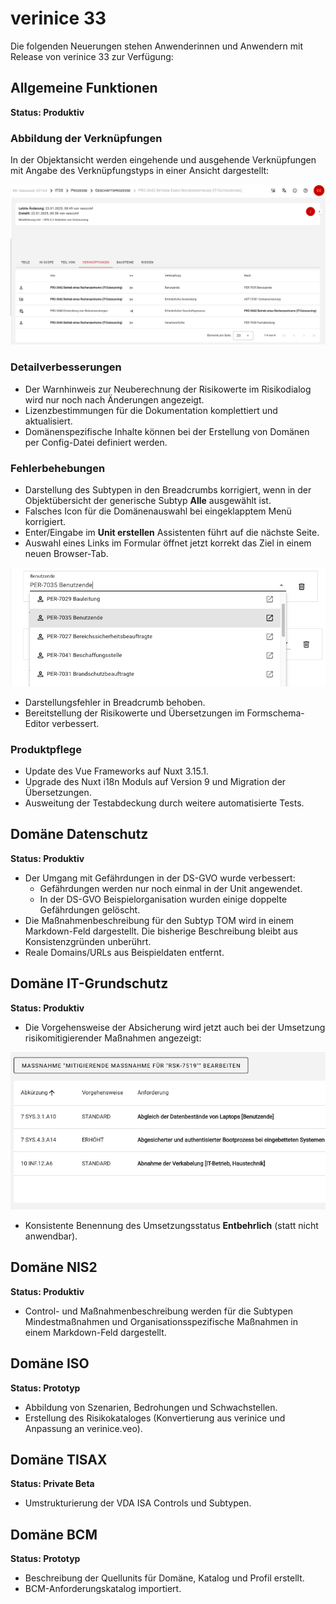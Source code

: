 <!-- © 2025 The Project Contributors - see AUTHORS.txt -->
# verinice 33

Die folgenden Neuerungen stehen Anwenderinnen und Anwendern mit Release von verinice 33 zur Verfügung:

## Allgemeine Funktionen

**Status: Produktiv**

### Abbildung der Verknüpfungen

In der Objektansicht werden eingehende und ausgehende Verknüpfungen mit Angabe des Verknüpfungstyps in einer Ansicht dargestellt:

![Verknüpfungen](/assets/release-notes/verinice-33_Links.de.png)

### Detailverbesserungen

- Der Warnhinweis zur Neuberechnung der Risikowerte im Risikodialog wird nur noch nach Änderungen angezeigt.
- Lizenzbestimmungen für die Dokumentation komplettiert und aktualisiert.
- Domänenspezifische Inhalte können bei der Erstellung von Domänen per Config-Datei definiert werden.

### Fehlerbehebungen

- Darstellung des Subtypen in den Breadcrumbs korrigiert, wenn in der Objektübersicht der generische Subtyp **Alle** ausgewählt ist.
- Falsches Icon für die Domänenauswahl bei eingeklapptem Menü korrigiert.
- Enter/Eingabe im **Unit erstellen** Assistenten führt auf die nächste Seite.
- Auswahl eines Links im Formular öffnet jetzt korrekt das Ziel in einem neuen Browser-Tab.

![Custom Link öffnen](/assets/release-notes/verinice-33_Custom_Link.png)

- Darstellungsfehler in Breadcrumb behoben.
- Bereitstellung der Risikowerte und Übersetzungen im Formschema-Editor verbessert.

### Produktpflege

- Update des Vue Frameworks auf Nuxt 3.15.1.
- Upgrade des Nuxt i18n Moduls auf Version 9 und Migration der Übersetzungen.
- Ausweitung der Testabdeckung durch weitere automatisierte Tests.

## Domäne Datenschutz

**Status: Produktiv**

- Der Umgang mit Gefährdungen in der DS-GVO wurde verbessert:
    - Gefährdungen werden nur noch einmal in der Unit angewendet.
    - In der DS-GVO Beispielorganisation wurden einige doppelte Gefährdungen gelöscht.
- Die Maßnahmenbeschreibung für den Subtyp TOM wird in einem Markdown-Feld dargestellt. Die bisherige Beschreibung bleibt aus Konsistenzgründen unberührt.
- Reale Domains/URLs aus Beispieldaten entfernt.

## Domäne IT-Grundschutz

**Status: Produktiv**

- Die Vorgehensweise der Absicherung wird jetzt auch bei der Umsetzung risikomitigierender Maßnahmen angezeigt:

![Vorgehensweise der Absicherung](/assets/release-notes/verinice-33_Vorgehensweise_der_Absicherung.de.png)

- Konsistente Benennung des Umsetzungsstatus **Entbehrlich** (statt nicht anwendbar).

## Domäne NIS2

**Status: Produktiv**

- Control- und Maßnahmenbeschreibung werden für die Subtypen Mindestmaßnahmen und Organisationsspezifische Maßnahmen in einem Markdown-Feld dargestellt.

## Domäne ISO

**Status: Prototyp**

- Abbildung von Szenarien, Bedrohungen und Schwachstellen.
- Erstellung des Risikokataloges (Konvertierung aus verinice und Anpassung an verinice.veo).

## Domäne TISAX

**Status: Private Beta**

- Umstrukturierung der VDA ISA Controls und Subtypen.

## Domäne BCM

**Status: Prototyp**

- Beschreibung der Quellunits für Domäne, Katalog und Profil erstellt.
- BCM-Anforderungskatalog importiert.
